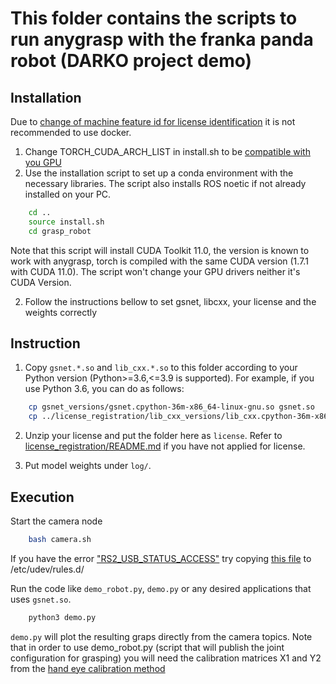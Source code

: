 # This folder contains the scripts to run anygrasp with the franka panda robot (DARKO project demo)
## Installation 
Due to [change of machine feature id for license identification](https://github.com/graspnet/anygrasp_sdk/issues/47) it is not recommended to use docker. 

1. Change TORCH_CUDA_ARCH_LIST in install.sh to be [compatible with you GPU](https://developer.nvidia.com/cuda-gpus)
2. Use the installation script to set up a conda environment with the necessary libraries. The script also installs ROS noetic if not already installed on your PC. 
```bash
    cd ..
    source install.sh
    cd grasp_robot
```
Note that this script will install CUDA Toolkit 11.0, the version is known to work with anygrasp, torch is compiled with the same CUDA version (1.7.1 with CUDA 11.0). The script won't change your GPU drivers neither it's CUDA Version.

2. Follow the instructions bellow to set gsnet, libcxx, your license and the weights correctly

## Instruction
1. Copy `gsnet.*.so` and `lib_cxx.*.so` to this folder according to your Python version (Python>=3.6,<=3.9 is supported). For example, if you use Python 3.6, you can do as follows:
```bash
    cp gsnet_versions/gsnet.cpython-36m-x86_64-linux-gnu.so gsnet.so
    cp ../license_registration/lib_cxx_versions/lib_cxx.cpython-36m-x86_64-linux-gnu.so lib_cxx.so
```

2. Unzip your license and put the folder here as `license`. Refer to [license_registration/README.md](../license_registration/README.md) if you have not applied for license.

3. Put model weights under ``log/``.

## Execution
Start the camera node 
```bash
    bash camera.sh
```
If you have the error ["RS2_USB_STATUS_ACCESS"](https://github.com/IntelRealSense/realsense-ros/issues/1408) try copying [this file](https://github.com/IntelRealSense/librealsense/blob/master/config/99-realsense-libusb.rules) to /etc/udev/rules.d/  

Run the code like `demo_robot.py`, `demo.py` or any desired applications that uses `gsnet.so`.
```bash
    python3 demo.py
```
`demo.py` will plot the resulting graps directly from the camera topics.
Note that in order to use demo_robot.py (script that will publish the joint configuration for grasping) you will need the calibration matrices X1 and Y2 from the [hand eye calibration method](https://github.com/epfl-lasa/hand_eye_calibration)
